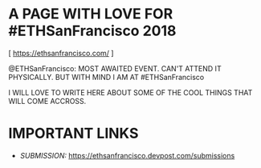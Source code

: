 # A PAGE WITH LOVE FOR #ETHSanFrancisco 2018
[ https://ethsanfrancisco.com/ ]

@ETHSanFrancisco: MOST AWAITED EVENT. CAN'T ATTEND IT PHYSICALLY. BUT WITH MIND I AM AT  #ETHSanFrancisco


I WILL LOVE TO WRITE HERE ABOUT SOME OF THE COOL THINGS THAT WILL COME ACCROSS. 



# IMPORTANT LINKS
- *SUBMISSION:* https://ethsanfrancisco.devpost.com/submissions




